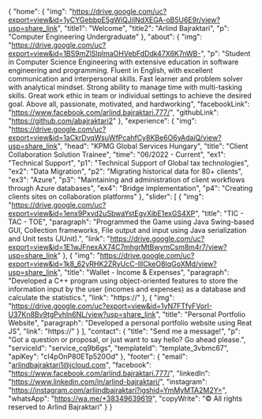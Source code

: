 {
    "home": {
        "img": "https://drive.google.com/uc?export=view&id=1yCYGebbpE5gWiQJilNdXEGA-oB5U6E9r/view?usp=share_link",
        "title1": "Welcome",
        "title2": "Arlind Bajraktari",
        "p": "Computer Engineering Undergraduate"
    },
    "about": {
        "img": "https://drive.google.com/uc?export=view&id=1BS9mZlSlplmaOHVebFdDdk47X6K7nWB-",
        "p": "Student in Computer Science Engineering with extensive education in software engineering and programming. Fluent in English, with excellent communication and interpersonal skills. Fast learner and problem solver with analytical mindset. Strong ability to manage time with multi-tasking skills. Great work ethic in team or individual settings to achieve the desired goal. Above all, passionate, motivated, and hardworking",
        "facebookLink": "https://www.facebook.com/arlind.bajraktari.777/",
        "githubLink": "https://github.com/abajraktari2"
    },
    "experience": {
        "img": "https://drive.google.com/uc?export=view&id=1aCkrDvqWsuWfPcahfCy8KBe6O6yAdaiQ/view?usp=share_link",
        "head": "KPMG Global Services Hungary",
        "title": "Client Collaboration Solution Trainee",
        "time": "06/2022 - Current",
        "ex1": "Technical Support",
        "p1": "Technical Support of Global tax technologies",
        "ex2": "Data Migration",
        "p2": "Migrating historical data for 80+ clients",
        "ex3": "Azure",
        "p3": "Maintaining and administration of client workflows through Azure databases",
        "ex4": "Bridge implementation",
        "p4": "Creating clients sites on collaboration platforms"
    },
    "slider": [
        {
            "img": "https://drive.google.com/uc?export=view&id=1enx9Pxvd2uSbwaYstEgvXibE1exGS4XP",
            "title": "TIC - TAC - TOE",
            "paragraph": "Programmed the Game using Java Swing-based GUI, Collection frameworks, File output and input using Java serialization and Unit tests (JUnit).",
            "link": "https://drive.google.com/uc?export=view&id=1E1wJFnexAX74C7mhgrMtBwymCsm8m4r7/view?usp=share_link"
        },
        {
            "img": "https://drive.google.com/uc?export=view&id=1k8_62yRHK2ZRyUcC-IllCkeO8IqGoXMd/view?usp=share_link",
            "title": "Wallet - Income & Expenses",
            "paragraph": "Developed a C++ program using object-oriented features to store the information input by the user (incomes and expenses) as a database and calculate the statistics.",
            "link": "https://"
        },
        {
            "img": "https://drive.google.com/uc?export=view&id=1yN7FTfyFVorI-U37Kn8Bv9tgPvhln6NL/view?usp=share_link",
            "title": "Personal Portfolio Website",
            "paragraph": "Developed a personal portfolio website using Reat JS",
            "link": "https://"
        }
    ],
    "contact": {
        "title": "Send me a message!",
        "p": "Got a question or proposal, or just want to say hello? Go ahead please.",
        "serviceId": "service_cq9b6gs",
        "templateId": "template_3vbmc67",
        "apiKey": "cI4pOnP80ETp520Od"
    },
    "footer": {
        "email": "arlindbajraktari1@icloud.com",
        "facebook": "https://www.facebook.com/arlind.bajraktari.777/",
        "linkedIn": "https://www.linkedin.com/in/arlind-bajraktari/",
        "instagram": "https://instagram.com/arliindbajraktari?igshid=YmMyMTA2M2Y=",
        "whatsApp": "https://wa.me/+38349639619",
        "copyWrite": "© All rights reserved to Arlind Bajraktari"
    }
}
